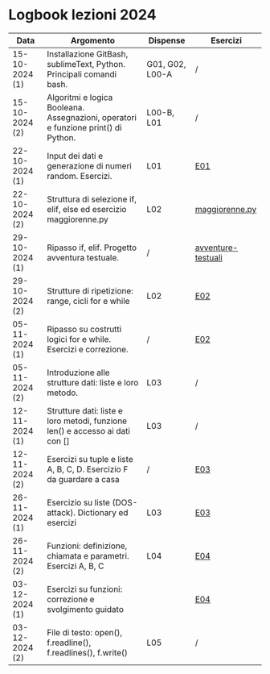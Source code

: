 # Logbook lezioni 2024

| Data           | Argomento                                                                          | Dispense        | Esercizi                                                   |
|----------------|------------------------------------------------------------------------------------|-----------------|------------------------------------------------------------|
| 15-10-2024 (1) | Installazione GitBash, sublimeText, Python. Principali comandi bash.               | G01, G02, L00-A | /                                                          |
| 15-10-2024 (2) | Algoritmi e logica Booleana. Assegnazioni, operatori e funzione print() di Python. | L00-B, L01      | /                                                          |
| 22-10-2024 (1) | Input dei dati e generazione di numeri random. Esercizi.                           | L01             | [E01](../Esercizi/Esercizi-01)                             |
| 22-10-2024 (2) | Struttura di selezione if, elif, else ed esercizio maggiorenne.py                  | L02             | [maggiorenne.py](../Esercizi/Esercizi-02/A-maggiorenne.py) |
| 29-10-2024 (1) | Ripasso if, elif. Progetto avventura testuale.                                     | /               | [avventure-testuali](../Progetti/avventure-testuali)       |
| 29-10-2024 (2) | Strutture di ripetizione: range, cicli for e while                                 | L02             | [E02](../Esercizi/Esercizi-02)                             |
| 05-11-2024 (1) | Ripasso su costrutti logici for e while. Esercizi e correzione.                    | /               | [E02](../Esercizi/Esercizi-02)                             |
| 05-11-2024 (2) | Introduzione alle strutture dati: liste e loro metodo.                             | L03             | /                                                          |
| 12-11-2024 (1) | Strutture dati: liste e loro metodi, funzione len() e accesso ai dati con []       | L03             | /                                                          |
| 12-11-2024 (2) | Esercizi su tuple e liste A, B, C, D. Esercizio F da guardare a casa               | /               | [E03](../Esercizi/Esercizi-03)                             |
| 26-11-2024 (1) | Esercizio su liste (DOS-attack). Dictionary ed esercizi                            | L03             | [E03](../Esercizi/Esercizi-03)                             |
| 26-11-2024 (2) | Funzioni: definizione, chiamata e parametri. Esercizi A, B,  C                     | L04             | [E04](../Esercizi/Esercizi-04)                             |
| 03-12-2024 (1) | Esercizi su funzioni: correzione e svolgimento guidato                             |                 | [E04](../Esercizi/Esercizi-04)                             |
| 03-12-2024 (2) | File di testo: open(), f.readline(), f.readlines(), f.write()                      | L05             | /                                                          |